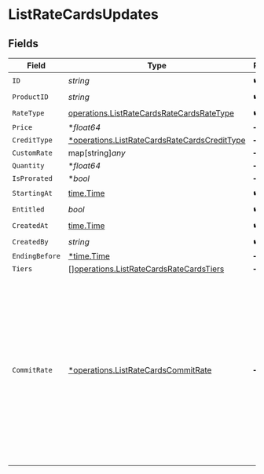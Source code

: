 # ListRateCardsUpdates


## Fields

| Field                                                                                                                                                                                      | Type                                                                                                                                                                                       | Required                                                                                                                                                                                   | Description                                                                                                                                                                                |
| ------------------------------------------------------------------------------------------------------------------------------------------------------------------------------------------ | ------------------------------------------------------------------------------------------------------------------------------------------------------------------------------------------ | ------------------------------------------------------------------------------------------------------------------------------------------------------------------------------------------ | ------------------------------------------------------------------------------------------------------------------------------------------------------------------------------------------ |
| `ID`                                                                                                                                                                                       | *string*                                                                                                                                                                                   | :heavy_check_mark:                                                                                                                                                                         | N/A                                                                                                                                                                                        |
| `ProductID`                                                                                                                                                                                | *string*                                                                                                                                                                                   | :heavy_check_mark:                                                                                                                                                                         | N/A                                                                                                                                                                                        |
| `RateType`                                                                                                                                                                                 | [operations.ListRateCardsRateCardsRateType](../../models/operations/listratecardsratecardsratetype.md)                                                                                     | :heavy_check_mark:                                                                                                                                                                         | N/A                                                                                                                                                                                        |
| `Price`                                                                                                                                                                                    | **float64*                                                                                                                                                                                 | :heavy_minus_sign:                                                                                                                                                                         | N/A                                                                                                                                                                                        |
| `CreditType`                                                                                                                                                                               | [*operations.ListRateCardsRateCardsCreditType](../../models/operations/listratecardsratecardscredittype.md)                                                                                | :heavy_minus_sign:                                                                                                                                                                         | N/A                                                                                                                                                                                        |
| `CustomRate`                                                                                                                                                                               | map[string]*any*                                                                                                                                                                           | :heavy_minus_sign:                                                                                                                                                                         | N/A                                                                                                                                                                                        |
| `Quantity`                                                                                                                                                                                 | **float64*                                                                                                                                                                                 | :heavy_minus_sign:                                                                                                                                                                         | N/A                                                                                                                                                                                        |
| `IsProrated`                                                                                                                                                                               | **bool*                                                                                                                                                                                    | :heavy_minus_sign:                                                                                                                                                                         | N/A                                                                                                                                                                                        |
| `StartingAt`                                                                                                                                                                               | [time.Time](https://pkg.go.dev/time#Time)                                                                                                                                                  | :heavy_check_mark:                                                                                                                                                                         | N/A                                                                                                                                                                                        |
| `Entitled`                                                                                                                                                                                 | *bool*                                                                                                                                                                                     | :heavy_check_mark:                                                                                                                                                                         | N/A                                                                                                                                                                                        |
| `CreatedAt`                                                                                                                                                                                | [time.Time](https://pkg.go.dev/time#Time)                                                                                                                                                  | :heavy_check_mark:                                                                                                                                                                         | N/A                                                                                                                                                                                        |
| `CreatedBy`                                                                                                                                                                                | *string*                                                                                                                                                                                   | :heavy_check_mark:                                                                                                                                                                         | N/A                                                                                                                                                                                        |
| `EndingBefore`                                                                                                                                                                             | [*time.Time](https://pkg.go.dev/time#Time)                                                                                                                                                 | :heavy_minus_sign:                                                                                                                                                                         | N/A                                                                                                                                                                                        |
| `Tiers`                                                                                                                                                                                    | [][operations.ListRateCardsRateCardsTiers](../../models/operations/listratecardsratecardstiers.md)                                                                                         | :heavy_minus_sign:                                                                                                                                                                         | N/A                                                                                                                                                                                        |
| `CommitRate`                                                                                                                                                                               | [*operations.ListRateCardsCommitRate](../../models/operations/listratecardscommitrate.md)                                                                                                  | :heavy_minus_sign:                                                                                                                                                                         | The rate that will be used to rate a product when it is paid for by a commit. This feature requires opt-in before it can be used. Please contact Metronome support to enable this feature. |